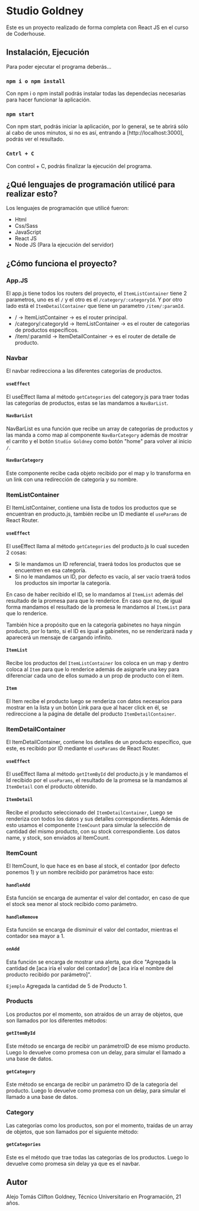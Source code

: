 # Studio Goldney

Este es un proyecto realizado de forma completa con React JS en el curso de Coderhouse.


## Instalación, Ejecución

Para poder ejecutar el programa deberás...

### `npm i o npm install`

Con npm i o npm install podrás instalar todas las dependecias necesarias para hacer funcionar la aplicación.

### `npm start`

Con npm start, podrás iniciar la aplicación, por lo general, se te abrirá sólo al cabo de unos minutos, si no es así, entrando a [http://localhost:3000], podrás ver el resultado.

### `Cntrl + C`

Con control + C, podrás finalizar la ejecución del programa.


## ¿Qué lenguajes de programación utilicé para realizar esto?

Los lenguajes de programación que utilicé fueron:

* Html
* Css/Sass
* JavaScript
* React JS
* Node JS (Para la ejecución del servidor)


## ¿Cómo funciona el proyecto?

### App.JS

El app.js tiene todos los routers del proyecto, el `ItemListContainer` tiene 2 parametros,
uno es el `/` y el otro es el `/category/:categoryId`.
Y por otro lado está el `ItemDetailContainer` que tiene un parametro `/item/:paramId`.

* / -> ItemListContainer -> es el router principal.
* /category/:categoryId -> ItemListContainer -> es el router de categorias de productos específicos.
* /item/:paramId -> ItemDetailContainer -> es el router de detalle de producto.

### Navbar

El navbar redirecciona a las diferentes categorías de productos.

#### `useEffect`

El useEffect llama al método `getCategories` del category.js para traer todas las categorías de productos, estas se las mandamos a `NavBarList`.

#### `NavBarList`

NavBarList es una función que recibe un array de categorías de productos y las manda a como map al componente `NavBarCategory` además de mostrar el carrito y el botón `Studio Goldney` como botón "home" para volver al inicio `/`.

#### `NavBarCategory`

Este componente recibe cada objeto recibido por el map y lo transforma en un link con una redirección de categoría y su nombre.

### ItemListContainer

El ItemListContainer, contiene una lista de todos los productos que se encuentran en producto.js, también recibe un ID mediante el `useParams` de React Router.

#### `useEffect`

El useEffect llama al método `getCategories` del producto.js lo cual suceden 2 cosas:

* Si le mandamos un ID referencial, traerá todos los productos que se encuentren en esa categoría.
* Si no le mandamos un ID, por defecto es vacío, al ser vacío traerá todos los productos sin importar la categoría.

En caso de haber recibido el ID, se lo mandamos al `ItemList` además del resultado de la promesa para que lo renderice.
En caso que no, de igual forma mandamos el resultado de la promesa le mandamos al `ItemList` para que lo renderice.

También hice a propósito que en la categoría gabinetes no haya ningún producto, por lo tanto, si el ID es igual a gabinetes, no se renderizará nada y aparecerá un mensaje de cargando infinito.

#### `ItemList`

Recibe los productos del `ItemListContainer` los coloca en un map y dentro coloca al `Item` para que lo renderice además de asignarle una key para diferenciar cada uno de ellos sumado a un prop de producto con el item.

#### `Item`

El Item recibe el producto luego se renderiza con datos necesarios para mostrar en la lista y un botón Link para que al hacer click en él, se redireccione a la página de detalle del producto `ItemDetailContainer`.

### ItemDetailContainer

El ItemDetailContainer, contiene los detalles de un producto específico, que este, es recibido por ID mediante el `useParams` de React Router.

#### `useEffect`

El useEffect llama al método `getItemById` del producto.js y le mandamos el Id recibido por el `useParams`, el resultado de la promesa se la mandamos al `ItemDetail` con el producto obtenido.

#### `ItemDetail`

Recibe el producto seleccionado del `ItemDetailContainer`, Luego se renderiza con todos los datos y sus detalles correspondientes. Además de esto usamos el componente `ItemCount`
para simular la selección de cantidad del mismo producto, con su stock correspondiente. 
Los datos name, y stock, son enviados al ItemCount.

### ItemCount

El ItemCount, lo que hace es en base al stock, el contador (por defecto ponemos 1) y un nombre recibido por parámetros hace esto:

#### `handleAdd`

Esta función se encarga de aumentar el valor del contador, en caso de que el stock sea menor al stock recibido como parámetro.

#### `handleRemove`

Esta función se encarga de disminuir el valor del contador, mientras el contador sea mayor a 1.

#### `onAdd`

Esta función se encarga de mostrar una alerta, que dice "Agregada la cantidad de [aca iría el valor del contador] de [aca iría el nombre del producto recibido por parámetro]".

`Ejemplo` Agregada la cantidad de 5 de Producto 1.

### Products

Los productos por el momento, son atraídos de un array de objetos, que son llamados por los diferentes métodos:

#### `getItemById`

Este método se encarga de recibir un parámetroID de ese mismo producto. Luego lo devuelve como promesa con un delay, para simular el llamado a una base de datos.

#### `getCategory`

Este método se encarga de recibir un parámetro ID de la categoría del producto. Luego lo devuelve como promesa con un delay, para simular el llamado a una base de datos.

### Category

Las categorías como los productos, son por el momento, traídas de un array de objetos, que son llamados por el siguiente método:

#### `getCategories`

Este es el método que trae todas las categorías de los productos. Luego lo devuelve como promesa sin delay ya que es el navbar.

## Autor

Alejo Tomás Clifton Goldney, Técnico Universitario en Programación, 21 años.